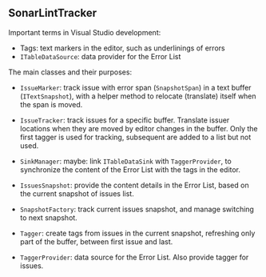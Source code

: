 ﻿SonarLintTracker
----------------

Important terms in Visual Studio development:

- Tags: text markers in the editor, such as underlinings of errors
- `ITableDataSource`: data provider for the Error List

The main classes and their purposes:

- `IssueMarker`: track issue with error span (`SnapshotSpan`) in a text buffer (`ITextSnapshot`),
  with a helper method to relocate (translate) itself when the span is moved.

- `IssueTracker`: track issues for a specific buffer. Translate issuer locations
  when they are moved by editor changes in the buffer.
  Only the first tagger is used for tracking, subsequent are added to a list but not used.

- `SinkManager`: maybe: link `ITableDataSink` with `TaggerProvider`,
  to synchronize the content of the Error List with the tags in the editor.

- `IssuesSnapshot`: provide the content details in the Error List, based on the current snapshot of issues list.

- `SnapshotFactory`: track current issues snapshot, and manage switching to next snapshot.

- `Tagger`: create tags from issues in the current snapshot,
  refreshing only part of the buffer, between first issue and last.

- `TaggerProvider`: data source for the Error List. Also provide tagger for issues.